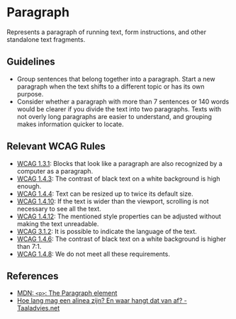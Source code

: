 # Paragraph

Represents a paragraph of running text, form instructions, and other standalone text fragments.

## Guidelines

- Group sentences that belong together into a paragraph.
  Start a new paragraph when the text shifts to a different topic or has its own purpose.
- Consider whether a paragraph with more than 7 sentences or 140 words would be clearer if you divide the text into two paragraphs.
  Texts with not overly long paragraphs are easier to understand, and grouping makes information quicker to locate.

## Relevant WCAG Rules

- [WCAG 1.3.1](https://www.w3.org/TR/WCAG21/#info-and-relationships): Blocks that look like a paragraph are also recognized by a computer as a paragraph.
- [WCAG 1.4.3](https://www.w3.org/TR/WCAG21/#contrast-minimum): The contrast of black text on a white background is high enough.
- [WCAG 1.4.4](https://www.w3.org/TR/WCAG21/#resize-text): Text can be resized up to twice its default size.
- [WCAG 1.4.10](https://www.w3.org/TR/WCAG21/#reflow): If the text is wider than the viewport, scrolling is not necessary to see all the text.
- [WCAG 1.4.12](https://www.w3.org/TR/WCAG21/#text-spacing): The mentioned style properties can be adjusted without making the text unreadable.
- [WCAG 3.1.2](https://www.w3.org/TR/WCAG21/#language-of-parts): It is possible to indicate the language of the text.
- [WCAG 1.4.6](https://www.w3.org/TR/WCAG21/#contrast-enhanced): The contrast of black text on a white background is higher than 7:1.
- [WCAG 1.4.8](https://www.w3.org/TR/WCAG21/#visual-presentation): We do not meet all these requirements.

## References

- [MDN: `<p>`: The Paragraph element](https://developer.mozilla.org/en-US/docs/Web/HTML/Element/p)
- [Hoe lang mag een alinea zijn? En waar hangt dat van af? - Taaladvies.net](https://taaladvies.net/lengte-van-alineas/)
